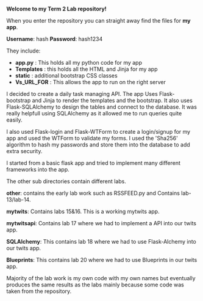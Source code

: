 **Welcome to my Term 2 Lab repository!**




When you enter the repository you can straight away find the files for **my app**.


**Username**: hash
**Password**: hash1234


They include:
- **app.py** : This holds all my python code for my app
- **Templates** : this holds all the HTML and Jinja for my app
- **static** : additional bootstrap CSS classes
- **Vs_URL_FOR** : This allows the app to run on the right server



I decided to create a daily task managing API. The app Uses Flask-bootstrap and Jinja to render the templates and the bootstrap. It also uses Flask-SQLAlchemy to design the tables and connect to the database. It was really helpfull using SQLAlchemy as it allowed me to run queries quite easily.

I also used Flask-login and Flask-WTForm to create a login/signup for my app and used the WTForm to validate my forms. I used the 'Sha256' algorithm to hash my passwords and store them into the database to add extra security.

I started from a basic flask app and tried to implement many different frameworks into the app.


The other sub directories contain  different labs.

**other**: contains the early lab work such as RSSFEED.py and Contains lab-13/lab-14.

**mytwits**: Contains labs 15&16. This is a working mytwits app.

**mytwitsapi**: Contains lab 17 where we had to implement a API into our twits app.

**SQLAlchemy**: This contains lab 18 where we had to use Flask-Alchemy into our twits app.

**Blueprints**: This contains lab 20 where we had to use Blueprints in our twits app.

Majority of the lab work is my own code with my own names but eventually produces the same results as the labs mainly because some code was taken from the repository.



